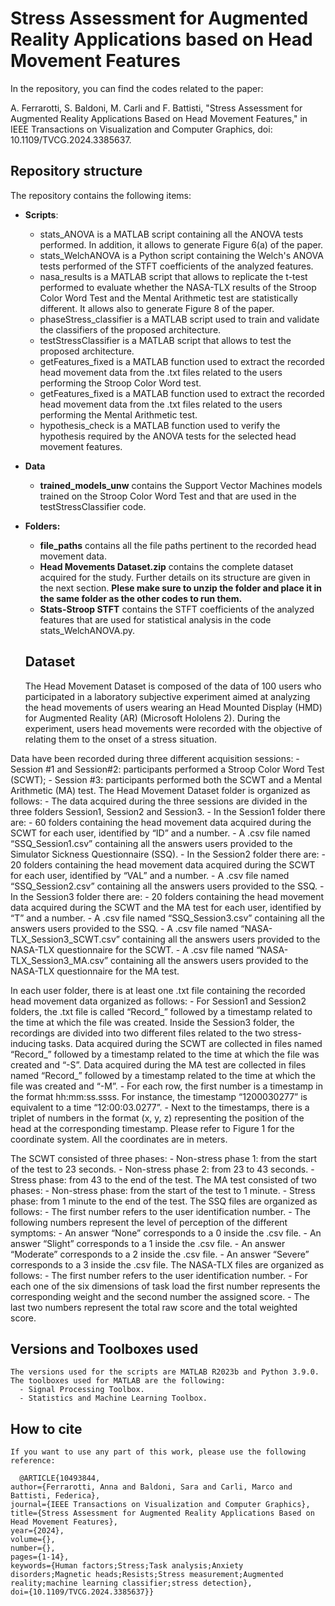 # Stress Assessment for Augmented Reality Applications based on Head Movement Features


In the repository, you can find the codes related to the paper: 


A. Ferrarotti, S. Baldoni, M. Carli and F. Battisti, "Stress Assessment for Augmented Reality Applications Based on Head Movement Features," in IEEE Transactions on Visualization and Computer Graphics, doi: 10.1109/TVCG.2024.3385637.

## Repository structure
The repository contains the following items:

- **Scripts**:
    - stats_ANOVA is a MATLAB script containing all the ANOVA tests performed. In addition, it allows to generate Figure 6(a) of the paper.
    - stats_WelchANOVA is a Python script containing the Welch's ANOVA tests performed of the STFT coefficients of the analyzed features.
    - nasa_results is a MATLAB script that allows to replicate the t-test performed to evaluate whether the NASA-TLX results of the Stroop Color Word Test and the Mental        Arithmetic test are statistically different. It allows also to generate Figure 8 of the paper.
    - phaseStress_classifier is a MATLAB script used to train and validate the classifiers of the proposed architecture.
    - testStressClassifier is a MATLAB script that allows to test the proposed architecture.
    - getFeatures_fixed is a MATLAB function used to extract the recorded head movement data from the .txt files related to the users performing the Stroop Color Word         test.
    - getFeatures_fixed is a MATLAB function used to extract the recorded head movement data from the .txt files related to the users performing the Mental Arithmetic         test.
    - hypothesis_check is a MATLAB function used to verify the hypothesis required by the ANOVA tests for the selected head movement features.

      
- **Data**
  - **trained_models_unw** contains the Support Vector Machines models trained on the Stroop Color Word Test and that are used in the testStressClassifier code.

    
- **Folders:**
  - **file_paths** contains all the file paths pertinent to the recorded head movement data.
  - **Head Movements Dataset.zip** contains the complete dataset acquired for the study. Further details on its structure are given in the next section. **Plese make         sure to unzip the folder and place it in the same folder as the other codes to run them.**
  - **Stats-Stroop STFT** contains the STFT coefficients of the analyzed features that are used for statistical analysis in the code stats_WelchANOVA.py.
 
  ## Dataset
    The Head Movement Dataset is composed of the data of 100 users who participated in a laboratory subjective experiment aimed at analyzing the head movements of users wearing an Head Mounted Display (HMD) for Augmented Reality (AR) (Microsoft Hololens 2). During the experiment, users head movements were recorded with the objective of relating them to the     onset of a stress situation.

  
Data have been recorded during three different acquisition sessions:
    -	Session #1 and Session#2: participants performed a Stroop Color Word Test (SCWT);
    -	Session #3: participants performed both the SCWT and a Mental Arithmetic (MA) test.
The Head Movement Dataset folder is organized as follows:
    -	The data acquired during the three sessions are divided in the three folders Session1, Session2 and Session3.
    -	In the Session1 folder there are:
        -	60 folders containing the head movement data acquired during the SCWT for each user, identified by “ID” and a number.
        -	A .csv file named “SSQ_Session1.csv” containing all the answers users provided to the Simulator Sickness Questionnaire (SSQ).
    -	In the Session2 folder there are:
        -	20 folders containing the head movement data acquired during the SCWT for each user, identified by “VAL” and a number.
        -	A .csv file named “SSQ_Session2.csv” containing all the answers users provided to the SSQ.
    -	In the Session3 folder there are:
        -	20 folders containing the head movement data acquired during the SCWT  and the MA test for each user, identified by “T” and a number.
        -	A .csv file named “SSQ_Session3.csv” containing all the answers users provided to the SSQ.
        -	A .csv file named “NASA-TLX_Session3_SCWT.csv” containing all the answers users provided to the NASA-TLX questionnaire for the SCWT.
        -	A .csv file named “NASA-TLX_Session3_MA.csv” containing all the answers users provided to the NASA-TLX questionnaire for the MA test.

 
In each user folder, there is at least one .txt file containing the recorded head movement data organized as follows:
    -	For Session1 and Session2 folders, the .txt file is called “Record_”  followed by a timestamp related to the time at which the file was created. Inside the Session3 folder, the recordings are divided into two different files related to the two stress-inducing tasks. Data acquired during the SCWT are collected in files named “Record_”  followed by a timestamp related to the time at which the file was created and “-S”. Data acquired during the MA test are collected in files named “Record_”  followed by a timestamp related to the time at which the file was created and “-M”.
    -	For each row, the first number is a timestamp in the format hh:mm:ss.ssss. For instance, the timestamp “1200030277” is equivalent to a time “12:00:03.0277”.
    -	Next to the timestamps, there is a triplet of numbers in the format (x, y, z) representing the position of the head at the corresponding timestamp. Please refer to Figure 1 for the coordinate system. All the coordinates are in meters. 

 
The SCWT consisted of three phases:
    -	Non-stress phase 1: from the start of the test to 23 seconds.
    -	Non-stress phase 2: from 23 to 43 seconds.
    -	Stress phase: from 43 to the end of the test.
The MA test consisted of two phases:
    -	Non-stress phase: from the start of the test to 1 minute.
    -	Stress phase: from 1 minute to the end of the test.
The SSQ files are organized as follows:
    -	The first number refers to the user identification number. 
    -	The following numbers represent the level of perception of the different symptoms:
        -	An answer “None” corresponds to a 0 inside the .csv file.
        -	An answer “Slight” corresponds to a 1 inside the .csv file.
        -	An answer “Moderate” corresponds to a 2 inside the .csv file.
        -	An answer “Severe” corresponds to a 3 inside the .csv file.
The NASA-TLX files are organized as follows:
    -	The first number refers to the user identification number.
    -	For each one of the six dimensions of task load the first number represents the corresponding weight and the second number the assigned score.
    -	The last two numbers represent the total raw score and the total weighted score. 
  
  
  ## Versions and Toolboxes used
    The versions used for the scripts are MATLAB R2023b and Python 3.9.0. The toolboxes used for MATLAB are the following:
      - Signal Processing Toolbox.
      - Statistics and Machine Learning Toolbox.
  ## How to cite
    If you want to use any part of this work, please use the following reference:
  
  ```
    @ARTICLE{10493844,
  author={Ferrarotti, Anna and Baldoni, Sara and Carli, Marco and Battisti, Federica},
  journal={IEEE Transactions on Visualization and Computer Graphics}, 
  title={Stress Assessment for Augmented Reality Applications Based on Head Movement Features}, 
  year={2024},
  volume={},
  number={},
  pages={1-14},
  keywords={Human factors;Stress;Task analysis;Anxiety disorders;Magnetic heads;Resists;Stress measurement;Augmented reality;machine learning classifier;stress detection},
  doi={10.1109/TVCG.2024.3385637}}
  ```

